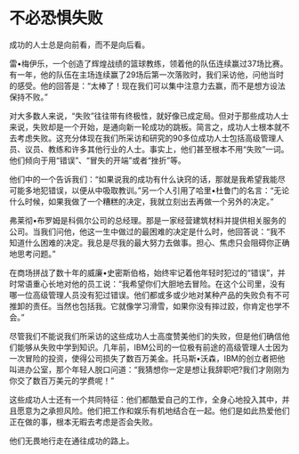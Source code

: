 # 不必恐惧失败

成功的人士总是向前看，而不是向后看。 

雷&#8226;梅伊乐，一个创造了辉煌战绩的篮球教练，领着他的队伍连续赢过37场比赛。有一年，他的队伍在主场连续赢了29场后第一次落败时，我们采访他，问他当时的感受。他的回答是：“太棒了！现在我们可以集中注意力去赢，而不是想方设法保持不败。” 

对大多数人来说，“失败”往往带有终极性，就好像已成定局。但对于那些成功人士来说，失败却是一个开始，是通向新一轮成功的跳板。简言之，成功人士根本就不去考虑失败。这充分体现在我们所采访和研究的90多位成功人士包括高级管理人员、议员、教练和许多其他行业的人士。事实上，他们甚至根本不用“失败”一词。他们倾向于用“错误”、“冒失的开端”或者“挫折”等。 

他们中的一个告诉我们：“如果说我的成功有什么诀窍的话，那就是我希望我能尽可能多地犯错误，以便从中吸取教训。”另一个人引用了哈里&#8226;杜鲁门的名言：“无论什么时候，如果我做了一个糟糕的决定，我就立刻出去再做一个另外的决定。” 

弗莱彻&#8226;布罗姆是科佩尔公司的总经理。那是一家经营建筑材料并提供相关服务的公司。当我们问他，他这一生中做过的最困难的决定是什么时，他回答说：“我不知道什么困难的决定。我总是尽我的最大努力去做事。担心、焦虑只会阻碍你正确地思考问题。” 

在商场拼战了数十年的威廉&#8226;史密斯伯格，始终牢记着他年轻时犯过的“错误”，并时常语重心长地对他的员工说：“我希望你们大胆地去冒险。在这个公司里，没有哪一位高级管理人员没有犯过错误。他们都或多或少地对某种产品的失败负有不可推卸的责任。当然也包括我。它就像学习滑雪，如果你没有摔过跤，你肯定也学不会。” 

尽管我们不能说我们所采访的这些成功人士高度赞美他们的失败，但是他们确信他们能够从失败中学到知识。几年前，IBM公司的一位极有前途的高级管理人士因为一次冒险的投资，使得公司损失了数百万美金。托马斯&#8226;沃森，IBM的创立者把他叫进办公室，那个年轻人脱口问道：“我猜想你一定是想让我辞职吧?我们才刚刚为你交了数百万美元的学费呢！” 

这些成功人士还有一个共同特征：他们都酷爱自己的工作，全身心地投入其中，并且愿意为之承担风险。他们把工作和娱乐有机地结合在一起。他们是如此热爱他们正在做的事，根本无暇去考虑是否会失败。 

他们无畏地行走在通往成功的路上。
 